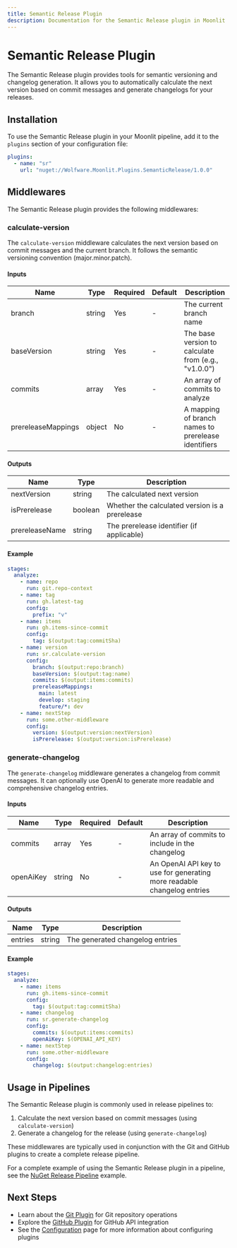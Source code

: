 ```yaml
---
title: Semantic Release Plugin
description: Documentation for the Semantic Release plugin in Moonlit
---
```


# Semantic Release Plugin

The Semantic Release plugin provides tools for semantic versioning and changelog generation. It allows you to automatically calculate the next version based on commit messages and generate changelogs for your releases.

## Installation

To use the Semantic Release plugin in your Moonlit pipeline, add it to the `plugins` section of your configuration file:

```yaml
plugins:
  - name: "sr"
    url: "nuget://Wolfware.Moonlit.Plugins.SemanticRelease/1.0.0"
```

## Middlewares

The Semantic Release plugin provides the following middlewares:

### calculate-version

The `calculate-version` middleware calculates the next version based on commit messages and the current branch. It follows the semantic versioning convention (major.minor.patch).

#### Inputs

| Name | Type | Required | Default | Description |
|------|------|----------|---------|-------------|
| branch | string | Yes | - | The current branch name |
| baseVersion | string | Yes | - | The base version to calculate from (e.g., "v1.0.0") |
| commits | array | Yes | - | An array of commits to analyze |
| prereleaseMappings | object | No | - | A mapping of branch names to prerelease identifiers |

#### Outputs

| Name | Type | Description |
|------|------|-------------|
| nextVersion | string | The calculated next version |
| isPrerelease | boolean | Whether the calculated version is a prerelease |
| prereleaseName | string | The prerelease identifier (if applicable) |

#### Example

```yaml
stages:
  analyze:
    - name: repo
      run: git.repo-context
    - name: tag
      run: gh.latest-tag
      config:
        prefix: "v"
    - name: items
      run: gh.items-since-commit
      config:
        tag: $(output:tag:commitSha)
    - name: version
      run: sr.calculate-version
      config:
        branch: $(output:repo:branch)
        baseVersion: $(output:tag:name)
        commits: $(output:items:commits)
        prereleaseMappings:
          main: latest
          develop: staging
          feature/*: dev
    - name: nextStep
      run: some.other-middleware
      config:
        version: $(output:version:nextVersion)
        isPrerelease: $(output:version:isPrerelease)
```

### generate-changelog

The `generate-changelog` middleware generates a changelog from commit messages. It can optionally use OpenAI to generate more readable and comprehensive changelog entries.

#### Inputs

| Name | Type | Required | Default | Description |
|------|------|----------|---------|-------------|
| commits | array | Yes | - | An array of commits to include in the changelog |
| openAiKey | string | No | - | An OpenAI API key to use for generating more readable changelog entries |

#### Outputs

| Name | Type | Description |
|------|------|-------------|
| entries | string | The generated changelog entries |

#### Example

```yaml
stages:
  analyze:
    - name: items
      run: gh.items-since-commit
      config:
        tag: $(output:tag:commitSha)
    - name: changelog
      run: sr.generate-changelog
      config:
        commits: $(output:items:commits)
        openAiKey: $(OPENAI_API_KEY)
    - name: nextStep
      run: some.other-middleware
      config:
        changelog: $(output:changelog:entries)
```

## Usage in Pipelines

The Semantic Release plugin is commonly used in release pipelines to:

1. Calculate the next version based on commit messages (using `calculate-version`)
2. Generate a changelog for the release (using `generate-changelog`)

These middlewares are typically used in conjunction with the Git and GitHub plugins to create a complete release pipeline.

For a complete example of using the Semantic Release plugin in a pipeline, see the [NuGet Release Pipeline](./examples/nuget-release.md) example.

## Next Steps

- Learn about the [Git Plugin](./git.md) for Git repository operations
- Explore the [GitHub Plugin](./github.md) for GitHub API integration
- See the [Configuration](../guide/concepts/configuration.md) page for more information about configuring plugins